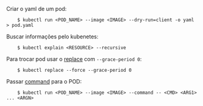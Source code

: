 Criar o yaml de um pod:
```shell
    $ kubectl run <POD_NAME> --image <IMAGE> --dry-run=client -o yaml > pod.yaml
```

Buscar informações pelo kubenetes:
```shell
    $ kubectl explain <RESOURCE> --recursive
```

Para trocar pod usar o [replace][kubectl-replace] com `--grace-period 0`:
```shell
    $ kubectl replace --force --grace-period 0
```
Passar [command][kubectl-run] para o POD:

```shell
    $ kubectl run <POD_NAME> --image <IMAGE> --command -- <CMD> <ARG1> ... <ARGN>
```

[kubectl-replace]:https://kubernetes.io/docs/reference/generated/kubectl/kubectl-commands#replace
[kubectl-run]:https://kubernetes.io/docs/reference/generated/kubectl/kubectl-commands#run
